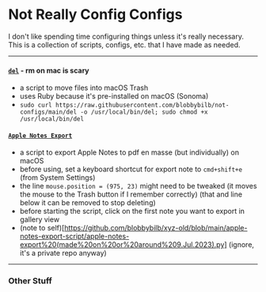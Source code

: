 # Not Really Config Configs

I don't like spending time configuring things unless it's really necessary. This is a collection of scripts, configs, etc. that I have made as needed.

---

#### [`del`](https://github.com/blobbybilb/not-configs/blob/main/del) - rm on mac is scary
- a script to move files into macOS Trash
- uses Ruby because it's pre-installed on macOS (Sonoma)
- `sudo curl https://raw.githubusercontent.com/blobbybilb/not-configs/main/del -o /usr/local/bin/del; sudo chmod +x /usr/local/bin/del`

#### [`Apple Notes Export`](https://github.com/blobbybilb/not-configs/blob/main/apple-notes-export-script.py)
- a script to export Apple Notes to pdf en masse (but individually) on macOS
- before using, set a keyboard shortcut for export note to `cmd+shift+e` (from System Settings)
- the line `mouse.position = (975, 23)` might need to be tweaked (it moves the mouse to the Trash button if I remember correctly) (that and line below it can be removed to stop deleting)
- before starting the script, click on the first note you want to export in gallery view
- (note to self)[https://github.com/blobbybilb/xyz-old/blob/main/apple-notes-export-script/apple-notes-export%20(made%20on%20or%20around%209.Jul.2023).py] (ignore, it's a private repo anyway)

---

### Other Stuff

